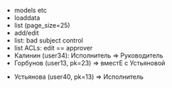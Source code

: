 + models etc
+ loaddata
+ list (page_size=25)
+ add/edit
+ list: bad subject control
+ list ACLs: edit == approver
+ Калинин (user34): Исполнитель => Руководитель
+ Горбунов (user13, pk=23) => вместЕ с Устьяновой
* Устьянова (user40, pk=13) => Исполнитель
